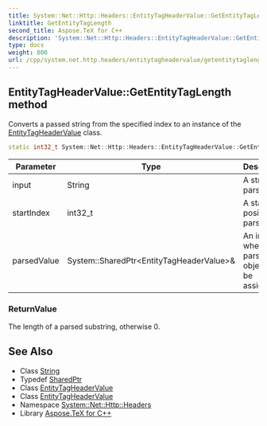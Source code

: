```yaml
---
title: System::Net::Http::Headers::EntityTagHeaderValue::GetEntityTagLength method
linktitle: GetEntityTagLength
second_title: Aspose.TeX for C++
description: 'System::Net::Http::Headers::EntityTagHeaderValue::GetEntityTagLength method. Converts a passed string from the specified index to an instance of the EntityTagHeaderValue class in C++.'
type: docs
weight: 800
url: /cpp/system.net.http.headers/entitytagheadervalue/getentitytaglength/
---
```

## EntityTagHeaderValue::GetEntityTagLength method


Converts a passed string from the specified index to an instance of the [EntityTagHeaderValue](../) class.

```cpp
static int32_t System::Net::Http::Headers::EntityTagHeaderValue::GetEntityTagLength(String input, int32_t startIndex, System::SharedPtr<EntityTagHeaderValue> &parsedValue)
```


| Parameter | Type | Description |
| --- | --- | --- |
| input | String | A string to parse. |
| startIndex | int32_t | A start position for parsing. |
| parsedValue | System::SharedPtr\<EntityTagHeaderValue\>\& | An instance where a parsed object will be assigned. |

### ReturnValue

The length of a parsed substring, otherwise 0.

## See Also

* Class [String](../../../system/string/)
* Typedef [SharedPtr](../../../system/sharedptr/)
* Class [EntityTagHeaderValue](../)
* Class [EntityTagHeaderValue](../)
* Namespace [System::Net::Http::Headers](../../)
* Library [Aspose.TeX for C++](../../../)
